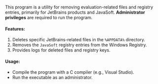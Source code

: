 This program is a utility for removing evaluation-related files and registry entries, primarily for JetBrains products and JavaSoft. **Administrator privileges** are required to run the program.

#### Features:
1. Deletes specific JetBrains-related files in the `%APPDATA%` directory.
2. Removes the `JavaSoft` registry entries from the Windows Registry.
3. Provides logs for deleted files and registry keys.

#### Usage:
- Compile the program with a C compiler (e.g., Visual Studio).
- Run the executable as an administrator.
